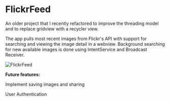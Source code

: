 # FlickrFeed

An older project that I recently refactored to improve the threading model and to replace gridview with a recycler view.

The app pulls most recent images from Flickr's API with support for searching and viewing the image detail in a webview. Background searching for new available images is done using IntentService and Broadcast Receiver.


 ![FlickrFeed](http://i.imgur.com/kxBfTpkl.jpg)


**Future features:**

Implement saving images and sharing

User Authentication


